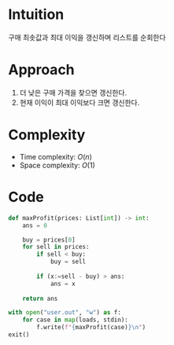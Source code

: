 # Intuition

구매 최솟값과 최대 이익을 갱신하며 리스트를 순회한다

# Approach

1. 더 낮은 구매 가격을 찾으면 갱신한다.
2. 현재 이익이 최대 이익보다 크면 갱신한다.

# Complexity

- Time complexity: $O(n)$
- Space complexity: $O(1)$

# Code
```python
def maxProfit(prices: List[int]) -> int:
    ans = 0

    buy = prices[0]
    for sell in prices:
        if sell < buy:
            buy = sell
        
        if (x:=sell - buy) > ans:
            ans = x
    
    return ans

with open("user.out", "w") as f:
    for case in map(loads, stdin):
        f.write(f"{maxProfit(case)}\n")
exit()
```